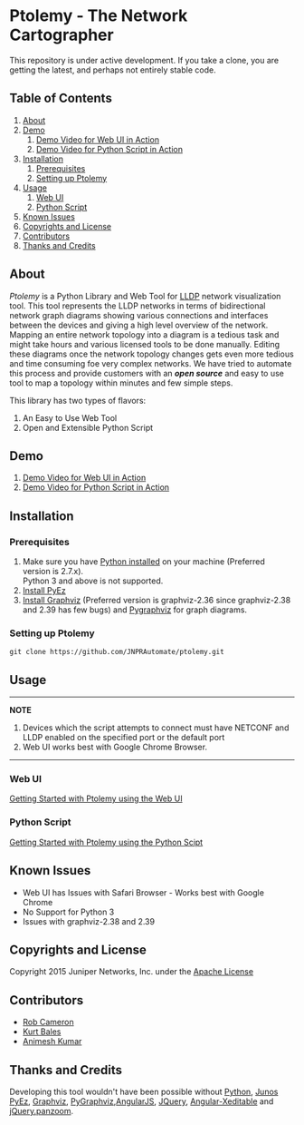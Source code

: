 # Ptolemy - The Network Cartographer

This repository is under active development.  If you take a clone, you are getting the latest, and perhaps not entirely stable code.

## Table of Contents
1. [About](#about)
2. [Demo](#demo)
   1. [Demo Video for Web UI in Action]()
   2. [Demo Video for Python Script in Action]()
3. [Installation](#installation)
   1. [Prerequisites](#prerequisites)
   2. [Setting up Ptolemy](#setting-up-ptolemy)
4. [Usage](#usage)
   1. [Web UI](#web-ui)
   2. [Python Script](#python-script)
5. [Known Issues](#known-issues)
6. [Copyrights and License](#copyrights-and-license)
7. [Contributors](#contributors)
8. [Thanks and Credits](#thanks-and-credits)

## About

_Ptolemy_ is a Python Library and Web Tool for [LLDP](https://en.wikipedia.org/wiki/Link_Layer_Discovery_Protocol) network visualization tool. This tool represents the LLDP networks in terms of bidirectional network graph diagrams showing various connections and interfaces between the devices and giving a high level overview of the network. Mapping an entire network topology into a diagram is a tedious task and might take hours and various licensed tools to be done manually. Editing these diagrams once the network topology changes gets even more tedious and time consuming foe very complex networks. We have tried to automate this process and provide customers with an ***open source*** and easy to use tool to map a topology within minutes and few simple steps.

This library has two types of flavors:
 1. An Easy to Use Web Tool
 2. Open and Extensible Python Script

## Demo
1. [Demo Video for Web UI in Action]()
2. [Demo Video for Python Script in Action]()

## Installation

### Prerequisites
1) Make sure you have [Python installed](https://wiki.python.org/moin/BeginnersGuide/Download) on your machine (Preferred version is 2.7.x). <br/>
  Python 3 and above is not supported.<br/>
2) [Install PyEz](https://techwiki.juniper.net/Automation_Scripting/010_Getting_Started_and_Reference/Junos_PyEZ/Installation)	
3) [Install Graphviz](http://www.graphviz.org/Download..php) (Preferred version is graphviz-2.36 since graphviz-2.38 and 2.39 has few bugs) and [Pygraphviz](http://pygraphviz.github.io/documentation/pygraphviz-1.3rc1/install.html) for graph diagrams.<br/>

### Setting up Ptolemy

```
git clone https://github.com/JNPRAutomate/ptolemy.git
```
	

## Usage

***
__NOTE__
 1. Devices which the script attempts to connect must have NETCONF and LLDP enabled on the specified port or the default port
 2. Web UI works best with Google Chrome Browser.
***

### Web UI

[Getting Started with Ptolemy using the Web UI](USAGE-WEB.md)


### Python Script 

[Getting Started with Ptolemy using the Python Scipt](USAGE-SCRIPT.md)


## Known Issues
- Web UI has Issues with Safari Browser - Works best with Google Chrome
- No Support for Python 3
- Issues with graphviz-2.38 and 2.39

## Copyrights and License

Copyright 2015 Juniper Networks, Inc. under the [Apache License](LICENSE)
  
## Contributors
	
  - [Rob Cameron](https://github.com/RobWC)
  - [Kurt Bales](https://github.com/kwbales)
  - [Animesh Kumar](https://github.com/animesh-kumar)

## Thanks and Credits

Developing this tool wouldn't have been possible without [Python](https://www.python.org), [Junos PyEz](https://github.com/Juniper/py-junos-eznc), [Graphviz](http://www.graphviz.org), [PyGraphviz](http://pygraphviz.github.io),[AngularJS](https://angularjs.org), [JQuery](https://jquery.com), [Angular-Xeditable](http://vitalets.github.io/angular-xeditable/) and [jQuery.panzoom](http://timmywil.github.io/jquery.panzoom/).


